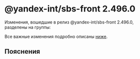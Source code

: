 # @yandex-int/sbs-front 2.496.0

<!-- ЧЕЛОВЕЧЕСКОЕ ВСТУПЛЕНИЕ -->

Изменения, вошедшие в релиз @yandex-int/sbs-front 2.496.0, разделены на группы:

Все важные изменения подробно описаны [ниже](#Пояснения).

## Пояснения

